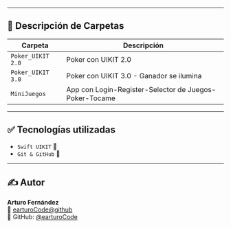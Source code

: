 

---

## 📌 Descripción de Carpetas

| Carpeta                  | Descripción                                                               |
|--------------------------|---------------------------------------------------------------------------|
| `Poker_UIKIT 2.0`           | Poker con UIKIT 2.0                   |
| `Poker_UIKIT 3.0`            | Poker con UIKIT 3.0 - Ganador se ilumina                    |
| `MiniJuegos`            | App con Login-Register-Selector de Juegos-Poker-Tocame                   |


---

## ✅ Tecnologías utilizadas

- `Swift UIKIT` 🧪
- `Git & GitHub` 🔧

---

## ✍️ Autor

**Arturo Fernández**  
📧 [earturoCode@github](mailto:earturoCode@github)  
💼 GitHub: [@earturoCode](https://github.com/earturoCode)


